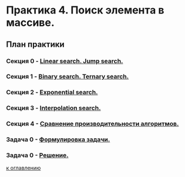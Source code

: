 # Практика 4. Поиск элемента в массиве.

## План практики

### Секция 0 - [Linear search. Jump search.](md/0.md)
### Секция 1 - [Binary search. Ternary search.](md/1.md)
### Секция 2 - [Exponential search.](md/2.md)
### Секция 3 - [Interpolation search.](md/3.md)
### Секция 4 - [Сравнение производительности алгоритмов.](md/4.md)
### Задача 0 - [Формулировка задачи.](md/5.md)
### Задача 0 - [Решение.](md/6.md)

[к оглавлению](../../TOC.md)
